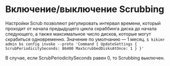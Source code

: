 # Включение/выключение Scrubbing

Настройки Scrub позволяют регулировать интервал времени, который проходит от начала предыдущего цикла скраббинга диска до начала следующего, а также максимальное число дисков, которые могут скрабиться одновременно. Значение по умолчанию — 1 месяц.
`$ kikimr admin bs config invoke --proto 'Command { UpdateSettings { ScrubPeriodicitySeconds: 86400 MaxScrubbedDisksAtOnce: 1 } }'`

В случае, если ScrubPeriodicitySeconds равен 0, то Scrubbing выключен.
